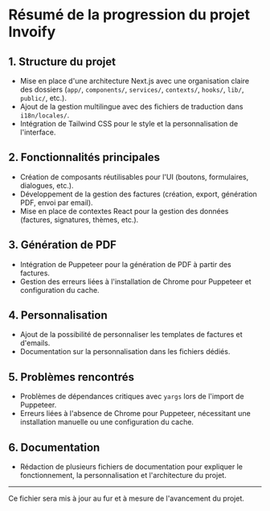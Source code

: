 # Résumé de la progression du projet Invoify

## 1. Structure du projet
- Mise en place d'une architecture Next.js avec une organisation claire des dossiers (`app/`, `components/`, `services/`, `contexts/`, `hooks/`, `lib/`, `public/`, etc.).
- Ajout de la gestion multilingue avec des fichiers de traduction dans `i18n/locales/`.
- Intégration de Tailwind CSS pour le style et la personnalisation de l'interface.

## 2. Fonctionnalités principales
- Création de composants réutilisables pour l'UI (boutons, formulaires, dialogues, etc.).
- Développement de la gestion des factures (création, export, génération PDF, envoi par email).
- Mise en place de contextes React pour la gestion des données (factures, signatures, thèmes, etc.).

## 3. Génération de PDF
- Intégration de Puppeteer pour la génération de PDF à partir des factures.
- Gestion des erreurs liées à l'installation de Chrome pour Puppeteer et configuration du cache.

## 4. Personnalisation
- Ajout de la possibilité de personnaliser les templates de factures et d'emails.
- Documentation sur la personnalisation dans les fichiers dédiés.

## 5. Problèmes rencontrés
- Problèmes de dépendances critiques avec `yargs` lors de l'import de Puppeteer.
- Erreurs liées à l'absence de Chrome pour Puppeteer, nécessitant une installation manuelle ou une configuration du cache.

## 6. Documentation
- Rédaction de plusieurs fichiers de documentation pour expliquer le fonctionnement, la personnalisation et l'architecture du projet.

---

Ce fichier sera mis à jour au fur et à mesure de l'avancement du projet.
